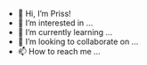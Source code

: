 - 👋 Hi, I’m Priss!
- 👀 I’m interested in ...
- 🌱 I’m currently learning ...
- 💞️ I’m looking to collaborate on ...
- 📫 How to reach me ...

<!---
bellial/bellial is a ✨ special ✨ repository because its `README.md` (this file) appears on your GitHub profile.
You can click the Preview link to take a look at your changes.
--->

